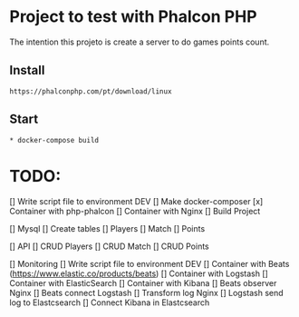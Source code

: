 # Project to test with Phalcon PHP

The intention this projeto is create a server to do games points count.

## Install
	https://phalconphp.com/pt/download/linux

## Start
    * docker-compose build


# TODO:

[] Write script file to environment DEV
    [] Make docker-composer
        [x] Container with php-phalcon
        [] Container with Nginx
    [] Build Project


[] Mysql
    [] Create tables
        [] Players
        [] Match
        [] Points

[] API
    [] CRUD Players
    [] CRUD Match
    [] CRUD Points

[] Monitoring
    [] Write script file to environment DEV
        [] Container with Beats (https://www.elastic.co/products/beats)
        [] Container with Logstash
        [] Container with ElasticSearch
        [] Container with Kibana
    [] Beats observer Nginx
    [] Beats connect Logstash
        [] Transform log Nginx
    [] Logstash send log to Elastcsearch
    [] Connect Kibana in Elastcsearch

